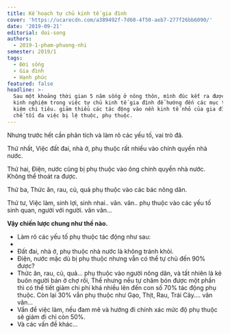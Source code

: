 ```yaml
---
title: Kế hoạch tự chủ kinh tế gia đình
cover: 'https://ucarecdn.com/a389492f-7d60-4f50-aeb7-277f26bb6090/'
date: '2019-09-21'
editorial: doi-song
authors:
  - 2019-1-pham-phuong-nhi
semester: 2019/1
tags:
  - Đời sống
  - Gia đình
  - Hạnh phúc
featured: false
headline: >-
  Sau một khoảng thời gian 5 năm sống ở nông thôn, mình đúc kết ra được một số
  kinh nghiệm trong việc tự chủ kinh tế gia đình để hướng đến các mục tiêu tiết
  kiệm chi tiêu. giảm thiểu các tác động vào nền kinh tế nhỏ của gia đình, hạn
  chế tối đa việc bị lệ thuộc, phụ thuộc.
---
```

Nhưng trước hết cần phân tích và làm rõ các yếu tố, vai trò đã.

Thứ nhất, Việc đất đai, nhà ở, phụ thuộc rất nhiều vào chính quyền nhà nước.

Thứ hai, Điện, nước cũng bị phụ thuộc vào ông chính quyền nhà nước. Không thể thoát ra được.

Thứ ba, Thức ăn, rau, củ, quả phụ thuộc vào các bác nông dân.

Thứ tư, Việc làm, sinh lợi, sinh nhai.. vân. vân.. phụ thuộc vào các yếu tố sinh quan, người với người. vân vân…

**Vậy chiến lược chung như thế nào.**

* Làm rõ các yếu tố phụ thuộc tác động như sau:
*
* Đất đai, nhà ở, phụ thuộc nhà nước là không tránh khỏi.
* Điện, nước mặc dù bị phụ thuộc nhưng vẫn có thể tự chủ đến 90% được?
* Thức ăn, rau, củ, quả… phụ thuộc vào người nông dân, và tất nhiên là kẻ buôn người bán ở chợ rồi, Thế nhưng nếu tự chăm bón được một phần thì có thể tiết giảm chi phí khá nhiều lên đến con số 70% tác động phụ thuộc. Còn lại 30% vẫn phụ thuộc như Gạo, Thịt, Rau, Trái Cây…. vân vân…
* Vấn đề việc làm, nếu đam mê và hướng đi chính xác mức độ phụ thuộc sẽ giảm đi chỉ còn 50%.
* Và các vấn đề khác…
